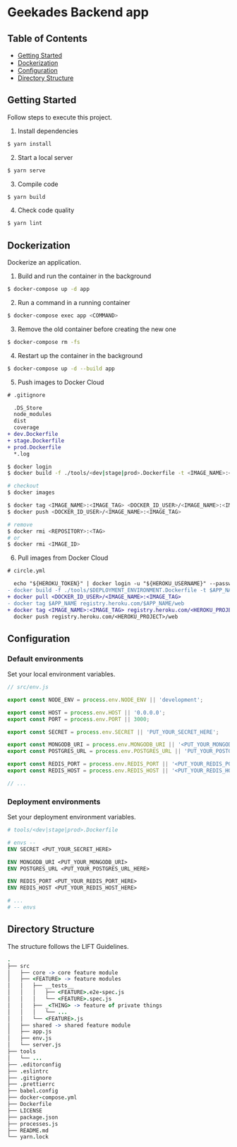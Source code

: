 # Geekades Backend app

## Table of Contents

- [Getting Started](#getting-started)
- [Dockerization](#dockerization)
- [Configuration](#configuration)
- [Directory Structure](#directory-structure)

## Getting Started

Follow steps to execute this project.

1. Install dependencies

```bash
$ yarn install
```

2. Start a local server

```bash
$ yarn serve
```

3. Compile code

```bash
$ yarn build
```

4. Check code quality

```bash
$ yarn lint
```

## Dockerization

Dockerize an application.

1. Build and run the container in the background

```bash
$ docker-compose up -d app
```

2. Run a command in a running container

```bash
$ docker-compose exec app <COMMAND>
```

3. Remove the old container before creating the new one

```bash
$ docker-compose rm -fs
```

4. Restart up the container in the background

```bash
$ docker-compose up -d --build app
```

5. Push images to Docker Cloud

```diff
# .gitignore

  .DS_Store
  node_modules
  dist
  coverage
+ dev.Dockerfile
+ stage.Dockerfile
+ prod.Dockerfile
  *.log
```

```bash
$ docker login
$ docker build -f ./tools/<dev|stage|prod>.Dockerfile -t <IMAGE_NAME>:<IMAGE_TAG> .

# checkout
$ docker images

$ docker tag <IMAGE_NAME>:<IMAGE_TAG> <DOCKER_ID_USER>/<IMAGE_NAME>:<IMAGE_TAG>
$ docker push <DOCKER_ID_USER>/<IMAGE_NAME>:<IMAGE_TAG>

# remove
$ docker rmi <REPOSITORY>:<TAG>
# or
$ docker rmi <IMAGE_ID>
```

6. Pull images from Docker Cloud

```diff
# circle.yml

  echo "${HEROKU_TOKEN}" | docker login -u "${HEROKU_USERNAME}" --password-stdin registry.heroku.com
- docker build -f ./tools/$DEPLOYMENT_ENVIRONMENT.Dockerfile -t $APP_NAME .
+ docker pull <DOCKER_ID_USER>/<IMAGE_NAME>:<IMAGE_TAG>
- docker tag $APP_NAME registry.heroku.com/$APP_NAME/web
+ docker tag <IMAGE_NAME>:<IMAGE_TAG> registry.heroku.com/<HEROKU_PROJECT>/web
  docker push registry.heroku.com/<HEROKU_PROJECT>/web
```

## Configuration

### Default environments

Set your local environment variables.

```js
// src/env.js

export const NODE_ENV = process.env.NODE_ENV || 'development';

export const HOST = process.env.HOST || '0.0.0.0';
export const PORT = process.env.PORT || 3000;

export const SECRET = process.env.SECRET || 'PUT_YOUR_SECRET_HERE';

export const MONGODB_URI = process.env.MONGODB_URI || '<PUT_YOUR_MONGODB_URI_HERE>';
export const POSTGRES_URL = process.env.POSTGRES_URL || 'PUT_YOUR_POSTGRES_URL_HERE';

export const REDIS_PORT = process.env.REDIS_PORT || '<PUT_YOUR_REDIS_PORT_HERE>';
export const REDIS_HOST = process.env.REDIS_HOST || '<PUT_YOUR_REDIS_HOST_HERE>';

// ...
```

### Deployment environments

Set your deployment environment variables.

```dockerfile
# tools/<dev|stage|prod>.Dockerfile

# envs --
ENV SECRET <PUT_YOUR_SECRET_HERE>

ENV MONGODB_URI <PUT_YOUR_MONGODB_URI>
ENV POSTGRES_URL <PUT_YOUR_POSTGRES_URL_HERE>

ENV REDIS_PORT <PUT_YOUR_REDIS_PORT_HERE>
ENV REDIS_HOST <PUT_YOUR_REDIS_HOST_HERE>

# ...
# -- envs
```

## Directory Structure

The structure follows the LIFT Guidelines.

```coffee
.
├── src
│   ├── core -> core feature module
│   ├── <FEATURE> -> feature modules
│   │   ├── __tests__
│   │   │   ├── <FEATURE>.e2e-spec.js
│   │   │   └── <FEATURE>.spec.js
│   │   ├── _<THING> -> feature of private things
│   │   │   └── ...
│   │   └── <FEATURE>.js
│   ├── shared -> shared feature module
│   ├── app.js
│   ├── env.js
│   └── server.js
├── tools
│   └── ...
├── .editorconfig
├── .eslintrc
├── .gitignore
├── .prettierrc
├── babel.config
├── docker-compose.yml
├── Dockerfile
├── LICENSE
├── package.json
├── processes.js
├── README.md
└── yarn.lock
```
